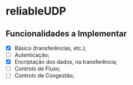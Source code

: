 # reliableUDP

## Funcionalidades a Implementar

- [x] Básico (transferências, etc.);
- [ ] Autenticação;
- [X] Encriptação dos dados, na transferência;
- [ ] Controlo de Fluxo;
- [ ] Controlo de Congestão;
